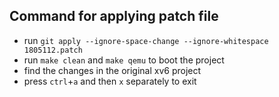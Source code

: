 ## Command for applying patch file

- run ```git apply --ignore-space-change --ignore-whitespace 1805112.patch``` 
- run ```make clean``` and ```make qemu``` to boot the project
- find the changes in the original xv6 project
- press ```ctrl```+```a``` and then ```x``` separately to exit